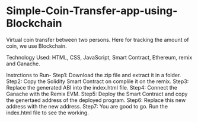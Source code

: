 # Simple-Coin-Transfer-app-using-Blockchain
Virtual coin transfer between two persons. Here for tracking the amount of coin, we use Blockchain.

Technology Used: HTML, CSS, JavaScript, Smart Contract, Ethereum, remix and Ganache.

Instrctions to Run-
Step1: Download the zip file and extract it in a folder.
Step2: Copy the Solidity Smart Contract on complile it on the remix.
Step3: Replace the generated ABI into the index.html file.
Step4: Connect the Ganache with the Remix EVM.
Step5: Deploy the Smart Contract and copy the genertaed address of the deployed program.
Step6: Replace this new address with the new address.
Step7: You are good to go. Run the index.html file to see the working.

